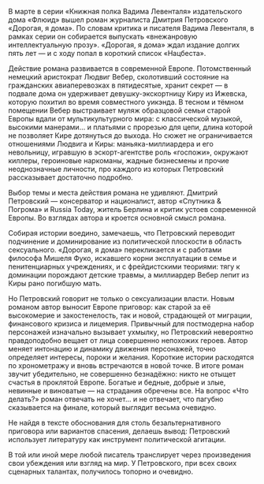 


В марте в серии «Книжная полка Вадима Левенталя» издательского дома «Флюид» вышел роман журналиста Дмитрия Петровского «Дорогая, я дома». По словам критика и писателя Вадима Левенталя, в рамках серии он собирается выпускать «внежанровую интеллектуальную прозу». «Дорогая, я дома» ждал издание долгих пять лет — и с ходу попал в короткий список «Нацбеста».

Действие романа развивается в современной Европе. Потомственный немецкий аристократ Людвиг Вебер, сколотивший состояние на гражданских авиаперевозках в пятидесятые, хранит секрет — в подвале дома он удерживает девушку-экскортницу Киру из Ижевска, которую похитил во время совместного уикэнда. В тесном и тёмном помещении Вебер выстраивает муляж образцовой семьи старой Европы вдали от мультикультурного мира: с классической музыкой, высокими манерами… и платьями с прорезью для цепи, длина которой не позволяет Кире дотянуться до выхода. Но сюжет не ограничивается отношениями Людвига и Киры: маньяка-миллиардера и его невольницу, игравшую в эскорт-агентстве роль «госпожи», окружают киллеры, героиновые наркоманы, жадные бизнесмены и прочие неоднозначные личности, про каждого из которых Петровский рассказывает достаточно подробно.

Выбор темы и места действия романа не удивляют. Дмитрий Петровский — консерватор и националист, автор «Спутника & Погрома» и Russia Today, житель Берлина и критик устоев современной Европы. Во взглядах автора и кроется основной смысл романа.

Собирая истории воедино, замечаешь, что Петровский переводит подчинение и доминирование из политической плоскости в область сексуального. «Дорогая, я дома» перекликается и с работами философа Мишеля Фуко, искавшего корни эксплуатации в семье и пенитенциарных учреждениях, и с фрейдистскими теориями: тягу к доминации порождают детские травмы, а миллиардер Вебер лепит из Киры рано погибшую мать.

Но Петровский говорит не только о сексуализации власти. Новым романом автор выносит Европе приговор: как старой за её высокомерие и закостенелость, так и новой, страдающей от миграции, финансового кризиса и лицемерия. Привычный для постмодерна набор персонажей изначально вызывает ухмылку, но Петровский невероятно правдоподобно вещает от лица совершенно непохожих героев. Автор меняет интонацию и динамику движения персонажей, точно определяет интересы, пороки и желания. Короткие истории расходятся по хронометражу и вновь встречаются в новой точке. В итоге роман звучит убедительно, не совершенно безнадёжно: никто не отыщет счастья в проклятой Европе. Богатые и бедные, добрые и злые, невинные и виноватые — на страдания обречены все. На вопрос «Что делать?» роман отвечать не хочет… и не отвечает, что пагубно сказывается на финале, который выглядит весьма очевидно.

Не найдя в тексте обоснования для столь безальтернативного приговора или вариантов спасения, делаешь вывод: Петровский использует литературу как инструмент политической агитации.

В той или иной мере любой писатель транслирует через произведения свои убеждения или взгляд на мир. У Петровского, при всех своих сценарных талантах, получилось топорно и очевидно.